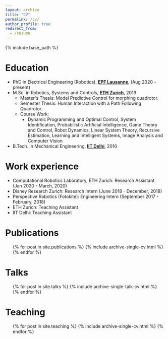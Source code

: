 ```yaml
---
layout: archive
title: "CV"
permalink: /cv/
author_profile: true
redirect_from:
  - /resume
---
```


{% include base_path %}

Education
======
* PhD in Electrical Engineering (Robotics), [**EPF Lausanne**](https://www.epfl.ch/en/), (Aug 2020 - present)
* M.Sc. in Robotics, Systems and Controls, [**ETH Zurich**](https://www.ethz.ch/en/), 2019
  * Master's Thesis: Model Predictive Control for morphing quadrotor.
  * Semester Thesis: Human Interaction with a Path Following Quadrotor.
  * Course Work:
    * Dynamic Programming and Optimal Control, System Identification, Probabilistic Artificial Intelligence, Game Theory and Control, Robot Dynamics, Linear System Theory, Recursive Estimation, Learning and Intelligent Systems, Image Analysis and Computer Vision
* B.Tech. in Mechanical Engineering, [**IIT Delhi**](https://home.iitd.ac.in/), 2016


Work experience
======
* Computational Robotics Laboratory, ETH Zurich: Research Assistant (Jan 2020 - March, 2020)
* Disney Research Zurich: Research Intern (June 2018 - December, 2018)
* Perspective Robotics (Fotokite): Engineering Intern (September 2017 - February, 2018)
* ETH Zurich: Teaching Assistant
* IIT Delhi: Teaching Assistant

Publications
======
  <ul>{% for post in site.publications %}
    {% include archive-single-cv.html %}
  {% endfor %}</ul>
  
Talks
======
  <ul>{% for post in site.talks %}
    {% include archive-single-talk-cv.html %}
  {% endfor %}</ul>
  
Teaching
======
  <ul>{% for post in site.teaching %}
    {% include archive-single-cv.html %}
  {% endfor %}</ul>

<!-- Service and leadership
======
* Currently signed in to 43 different slack teams -->
